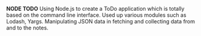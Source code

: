 **NODE TODO**
Using Node.js to create a ToDo application which is totally based on the command line interface. Used up various modules such as Lodash, Yargs. Manipulating JSON data in fetching and collecting data from and to the notes.


